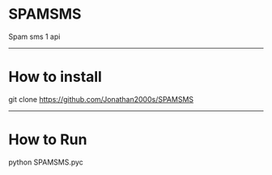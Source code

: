 # SPAMSMS
Spam sms 1 api
_____________________

# How to install
git clone https://github.com/Jonathan2000s/SPAMSMS

______________________

# How to Run
python SPAMSMS.pyc
